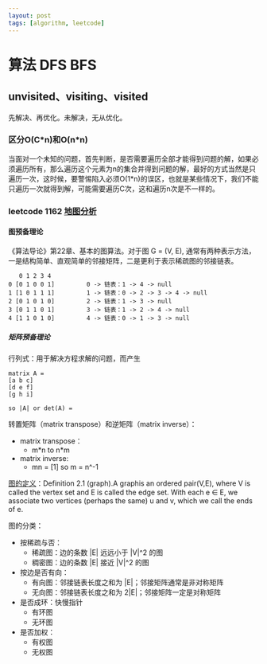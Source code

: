 ```yaml
---
layout: post
tags: [algorithm, leetcode]
---
```


# 算法 DFS BFS 
## unvisited、visiting、visited

先解决、再优化。未解决，无从优化。

### 区分O(C\*n)和O(n\*n)
当面对一个未知的问题，首先判断，是否需要遍历全部才能得到问题的解，如果必须遍历所有，那么遍历这个元素为n的集合并得到问题的解，最好的方式当然是只遍历一次，这时候，要警惕陷入必须O(1\*n)的误区，也就是某些情况下，我们不能只遍历一次就得到解，可能需要遍历C次，这和遍历n次是不一样的。

### leetcode 1162 [地图分析](https://leetcode-cn.com/problems/as-far-from-land-as-possible/)
#### 图预备理论
《算法导论》第22章、基本的图算法。对于图 G = (V, E), 通常有两种表示方法，一是结构简单、直观简单的邻接矩阵，二是更利于表示稀疏图的邻接链表。
```
   0 1 2 3 4
0 [0 1 0 0 1]         0 -> 链表：1 -> 4 -> null
1 [1 0 1 1 1]         1 -> 链表：0 -> 2 -> 3 -> 4 -> null
2 [0 1 0 1 0]         2 -> 链表：1 -> 3 -> null
3 [0 1 1 0 1]         3 -> 链表：1 -> 2 -> 4 -> null
4 [1 1 0 1 0]         4 -> 链表：0 -> 1 -> 3 -> null
```
##### 矩阵预备理论
行列式：用于解决方程求解的问题，而产生
```
matrix A =
[a b c]
[d e f]
[g h i]

so |A| or det(A) = 
```

转置矩阵（matrix transpose）和逆矩阵（matrix inverse）：
- matrix transpose：
  - m\*n to n\*m
- matrix inverse:   
  - mn = [1] so m = n^-1


[图的定义](https://www.andrew.cmu.edu/course/21-228/lec10.pdf)：Definition 2.1 (graph).A graphis an ordered pair(V,E), where V is called the vertex set and E is called the edge set.  With each e ∈ E,  we associate two vertices (perhaps the same) u and v, which we call the ends of e.

图的分类：
- 按稀疏与否：
  - 稀疏图：边的条数 |E| 远远小于 |V|^2 的图
  - 稠密图：边的条数 |E| 接近 |V|^2 的图
- 按边是否有向：
  - 有向图：邻接链表长度之和为 |E|；邻接矩阵通常是非对称矩阵
  - 无向图：邻接链表长度之和为 2|E|；邻接矩阵一定是对称矩阵
- 是否成环：快慢指针
  - 有环图
  - 无环图
- 是否加权：
  - 有权图
  - 无权图
